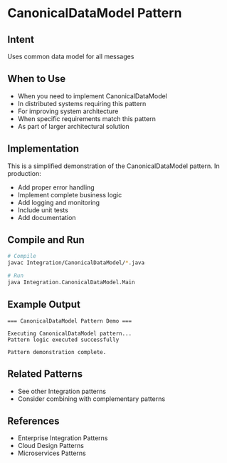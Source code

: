 # CanonicalDataModel Pattern

## Intent
Uses common data model for all messages

## When to Use
- When you need to implement CanonicalDataModel
- In distributed systems requiring this pattern
- For improving system architecture
- When specific requirements match this pattern
- As part of larger architectural solution

## Implementation
This is a simplified demonstration of the CanonicalDataModel pattern. In production:
- Add proper error handling
- Implement complete business logic
- Add logging and monitoring
- Include unit tests
- Add documentation

## Compile and Run
```bash
# Compile
javac Integration/CanonicalDataModel/*.java

# Run
java Integration.CanonicalDataModel.Main
```

## Example Output
```
=== CanonicalDataModel Pattern Demo ===

Executing CanonicalDataModel pattern...
Pattern logic executed successfully

Pattern demonstration complete.
```

## Related Patterns
- See other Integration patterns
- Consider combining with complementary patterns

## References
- Enterprise Integration Patterns
- Cloud Design Patterns
- Microservices Patterns
